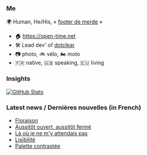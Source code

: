 ### Me

🌍 Human, He/His, « [footer de merde](https://open-time.net/post/2013/07/17/La-veritable-histoire-du-Footer-de-merde-) » 
* 🏠 https://open-time.net 
* 🛠️ Lead dev' of [dotclear](https://git.dotclear.org/dev/dotclear)
* 📷 photo, 🚲 vélo, 🏍️ moto 
* 🇫🇷 native, 🇬🇧 speaking, 🇪🇺 living

### Insights

[![GitHub Stats](https://github-readme-stats-sigma-five.vercel.app/api?username=franck-paul)](https://github.com/franck-paul)

### Latest news / Dernières nouvelles (in French)

<!-- BLOG-POST-LIST:START -->
- [Floraison](https://open-time.net/post/2024/12/17/Floraison)
- [Aussitôt ouvert, aussitôt fermé](https://open-time.net/post/2024/12/16/Aussitot-ouvert-aussitot-ferme)
- [Là où je ne m&#39;y attendais pas](https://open-time.net/post/2024/12/15/La-ou-je-ne-m-y-attendais-pas)
- [Lisibilité](https://open-time.net/post/2024/12/14/Lisibilite)
- [Palette contrastée](https://open-time.net/post/2024/12/13/Palette-contrastee)
<!-- BLOG-POST-LIST:END -->
